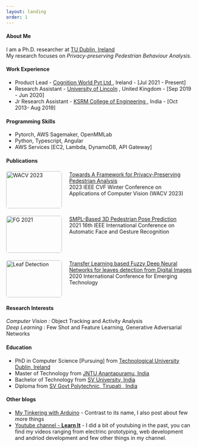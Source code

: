 ```yaml
---
layout: landing
order: 1
---
```

<style>
.publication {
    display: flex;
    align-items: flex-start;
    margin: 20px 0;
  }

.publication img {
    width: 150px;
    height:100px;
    margin-right: 20px;
    border-radius: 5px;
  }
  
.publication-details {
    flex: 1;
  }

.publication p {
  margin:0;
  padding:0;
}

</style>

#### About Me
I am a Ph.D. researcher at <a href="https://www.tudublin.ie/" target="_target">TU Dublin, Ireland </a> \
My research focuses on *Privacy-preserving Pedestrian Behaviour Analysis*.


#### Work Experience
- Product Lead - <span><a href="https://cognition.world/" target="_blank"> Cognition World Pvt Ltd </a> </span>, Ireland - [Jul 2021 - Present]
- Research Assistant - <span> <a href="https://www.lincoln.ac.uk/" target="_blank">University of Lincoln</a> </span>, United Kingdom - [Sep 2019 - Jun 2020]
- Jr Research Assistant - <a href="https://ksrmce.ac.in/" target="_blank"> KSRM College of Engineering </a>, India - [Oct 2013- Aug 2019]

#### Programming Skills
- Pytorch, AWS Sagemaker, OpenMMLab
- Python, Typescript, Angular 
- AWS Services [EC2, Lambda, DynamoDB, API Gateway]

#### Publications
<div class="publication">
  <img src="{{site.url }}{{ site.baseurl }}/assets/images/wacv2023/wacv2023-results.png" alt="WACV 2023">
  <div class="publication-details">
    <p><a href="{{site.baseurl}}/phd/publication/projects/2024/02/19/privacy-framework-paper.html" target="_blank">Towards A Framework for Privacy-Preserving Pedestrian Analysis</a></p>
    2023 IEEE CVF Winter Conference on Applications of Computer Vision (WACV 2023)
  </div>
</div>

<div class="publication">
  <img src="{{ site.url }}{{ site.baseurl }}/assets/images/fg2021/ADV_SMPL_AWARE.png" alt="FG 2021">
  <div class="publication-details">
    <p><a href="{{site.baseurl}}/phd/publication/projects/2024/02/15/smpl-paper.html" target="_blank">SMPL-Based 3D Pedestrian Pose Prediction</a></p>
    2021 16th IEEE International Conference on Automatic Face and Gesture Recognition
  </div>
</div>

<div class="publication">
  <img src="{{ site.url }}{{ site.baseurl }}/assets/images/leaf_detection.png" alt="Leaf Detection">
  <div class="publication-details">
    <p> <a href="https://ieeexplore.ieee.org/abstract/document/9153971" target="_blank"> Transfer Learning based Fuzzy Deep Neural Networks for leaves detection from Digital Images 
    </a> </p>
    2020 International Conference for Emerging Technology 
  </div>
</div>

#### Research Interests
*Computer Vision :* Object Tracking and Activity Analysis \
*Deep Learning :* Few Shot and Feature Learning, Generative Adversarial Networks 

#### Education
- PhD in Computer Science [Pursuing] from <a href="https://www.tudublin.ie/" target="_blank"> Technological University Dublin, Ireland</a>
- Master of Technology from <a href="https://www.jntua.ac.in/" target="_blank"> JNTU Anantapuramu, India </a>
- Bachelor of Technology from <a href="https://www.svuniversity.edu.in" target="_blank"> SV University, India</a>
- Diploma from <a href="https://svgovtpolytirupathi.ac.in/"> SV Govt Polytechnic, Tirupati , India </a>

#### Other blogs
- [My Tinkering with Arduino](http://anilarduino.blogspot.com/) - Contrast to its name, I also post about few more things
- [Youtube channel - **Learn It**](https://www.youtube.com/@learnit3885/videos) - I did a bit of youtubing in the past, you can find my videos ranging from electrinc prototyping, web development and andriod development and few other things in my channel.